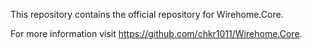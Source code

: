 This repository contains the official repository for Wirehome.Core. 

For more information visit https://github.com/chkr1011/Wirehome.Core.
